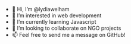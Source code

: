 - 👋 Hi, I’m @lydiawelham
- 👀 I’m interested in web development
- 🌱 I’m currently learning Javascript
- 💞️ I’m looking to collaborate on NGO projects
- 📫 Feel free to send me a message on GitHub! 
